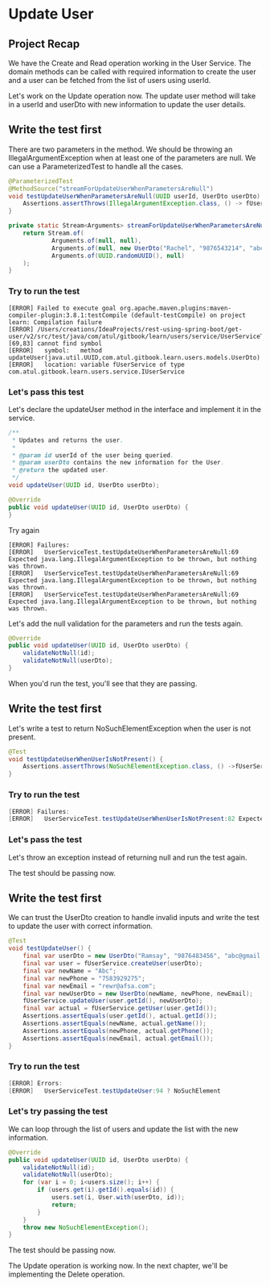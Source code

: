 # Update User

## Project Recap

We have the Create and Read operation working in the User Service. The domain methods can be called with required information to create the user and a user can be fetched from the list of users using userId.

Let's work on the Update operation now. The update user method will take in a userId and userDto with new information to update the user details.

## Write the test first

There are two parameters in the method. We should be throwing an IllegalArgumentException when at least one of the parameters are null. We can use a ParameterizedTest to handle all the cases.

```java
@ParameterizedTest
@MethodSource("streamForUpdateUserWhenParametersAreNull")
void testUpdateUserWhenParametersAreNull(UUID userId, UserDto userDto) {
    Assertions.assertThrows(IllegalArgumentException.class, () -> fUserService.updateUser(userId, userDto));
}

private static Stream<Arguments> streamForUpdateUserWhenParametersAreNull() {
    return Stream.of(
            Arguments.of(null, null),
            Arguments.of(null, new UserDto("Rachel", "9876543214", "abc@def.com")),
            Arguments.of(UUID.randomUUID(), null)
    );
}
```

### Try to run the test

```text
[ERROR] Failed to execute goal org.apache.maven.plugins:maven-compiler-plugin:3.8.1:testCompile (default-testCompile) on project learn: Compilation failure
[ERROR] /Users/creations/IdeaProjects/rest-using-spring-boot/get-user/v2/src/test/java/com/atul/gitbook/learn/users/service/UserServiceTest.java:[69,83] cannot find symbol
[ERROR]   symbol:   method updateUser(java.util.UUID,com.atul.gitbook.learn.users.models.UserDto)
[ERROR]   location: variable fUserService of type com.atul.gitbook.learn.users.service.IUserService
```

### Let's pass this test

Let's declare the updateUser method in the interface and implement it in the service.

```java
/**
 * Updates and returns the user.
 *
 * @param id userId of the user being queried.
 * @param userDto contains the new information for the User.
 * @return the updated user.
 */
void updateUser(UUID id, UserDto userDto);
```

```java
@Override
public void updateUser(UUID id, UserDto userDto) {
}
```

 Try again

```text
[ERROR] Failures: 
[ERROR]   UserServiceTest.testUpdateUserWhenParametersAreNull:69 Expected java.lang.IllegalArgumentException to be thrown, but nothing was thrown.
[ERROR]   UserServiceTest.testUpdateUserWhenParametersAreNull:69 Expected java.lang.IllegalArgumentException to be thrown, but nothing was thrown.
[ERROR]   UserServiceTest.testUpdateUserWhenParametersAreNull:69 Expected java.lang.IllegalArgumentException to be thrown, but nothing was thrown.
```

Let's add the null validation for the parameters and run the tests again.

```java
@Override
public void updateUser(UUID id, UserDto userDto) {
    validateNotNull(id);
    validateNotNull(userDto);
}
```

When you'd run the test, you'll see that they are passing.

## Write the test first

Let's write a test to return NoSuchElementException when the user is not present.

```java
@Test
void testUpdateUserWhenUserIsNotPresent() {
    Assertions.assertThrows(NoSuchElementException.class, () ->fUserService.updateUser(UUID.randomUUID(), new UserDto("Rachel", "9876543214", "abc@def.com")));
}
```

### Try to run the test

```java
[ERROR] Failures: 
[ERROR]   UserServiceTest.testUpdateUserWhenUserIsNotPresent:82 Expected java.util.NoSuchElementException to be thrown, but nothing was thrown.
```

### Let's pass the test

Let's throw an exception instead of returning null and run the test again.

The test should be passing now.

## Write the test first

We can trust the UserDto creation to handle invalid inputs and write the test to update the user with correct information.

```java
@Test
void testUpdateUser() {
    final var userDto = new UserDto("Ramsay", "9876483456", "abc@gmail.com");
    final var user = fUserService.createUser(userDto);
    final var newName = "Abc";
    final var newPhone = "7583929275";
    final var newEmail = "rewr@afsa.com";
    final var newUserDto = new UserDto(newName, newPhone, newEmail);
    fUserService.updateUser(user.getId(), newUserDto);
    final var actual = fUserService.getUser(user.getId());
    Assertions.assertEquals(user.getId(), actual.getId());
    Assertions.assertEquals(newName, actual.getName());
    Assertions.assertEquals(newPhone, actual.getPhone());
    Assertions.assertEquals(newEmail, actual.getEmail());
}
```

### Try to run the test

```java
[ERROR] Errors: 
[ERROR]   UserServiceTest.testUpdateUser:94 ? NoSuchElement
```

### Let's try passing the test

We can loop through the list of users and update the list with the new information.

```java
@Override
public void updateUser(UUID id, UserDto userDto) {
    validateNotNull(id);
    validateNotNull(userDto);
    for (var i = 0; i<users.size(); i++) {
        if (users.get(i).getId().equals(id)) {
            users.set(i, User.with(userDto, id));
            return;
        }
    }
    throw new NoSuchElementException();
}
```

The test should be passing now.

The Update operation is working now. In the next chapter, we'll be implementing the Delete operation. 

